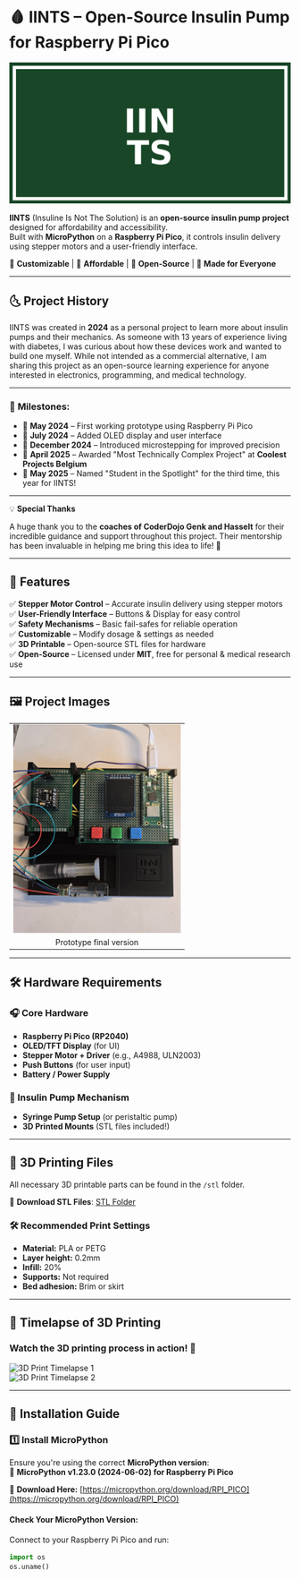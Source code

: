 # 🩸 IINTS – Open-Source Insulin Pump for Raspberry Pi Pico  

<div align="center">
  <img src="assets/IINTS_banner.png" width="1200">
</div>

**IINTS** (Insuline Is Not The Solution) is an **open-source insulin pump project** designed for affordability and accessibility.  
Built with **MicroPython** on a **Raspberry Pi Pico**, it controls insulin delivery using stepper motors and a user-friendly interface.  

🔹 **Customizable** | 🔹 **Affordable** | 🔹 **Open-Source** | 🔹 **Made for Everyone**  

---

## 🌜 Project History  
IINTS was created in **2024** as a personal project to learn more about insulin pumps and their mechanics. As someone with 13 years of experience living with diabetes, I was curious about how these devices work and wanted to build one myself. While not intended as a commercial alternative, I am sharing this project as an open-source learning experience for anyone interested in electronics, programming, and medical technology.

--- 

<h3>🚀 <strong>Milestones:</strong></h3>
<ul>
  <li>📌 <strong>May 2024</strong> – First working prototype using Raspberry Pi Pico</li>
  <li>📌 <strong>July 2024</strong> – Added OLED display and user interface</li>
  <li>📌 <strong>December 2024</strong> – Introduced microstepping for improved precision</li>
  <li>📌 <strong>April 2025</strong> – Awarded "Most Technically Complex Project" at <strong>Coolest Projects Belgium</strong></li>
  <li>📌 <strong>May 2025</strong> – Named "Student in the Spotlight" for the third time, this year for IINTS!</li>
</ul>

---

💡 **Special Thanks**  

A huge thank you to the **coaches of CoderDojo Genk and Hasselt** for their incredible guidance and support throughout this project. Their mentorship has been invaluable in helping me bring this idea to life! 🙌  

---

## 📌 Features  
✅ **Stepper Motor Control** – Accurate insulin delivery using stepper motors  
✅ **User-Friendly Interface** – Buttons & Display for easy control  
✅ **Safety Mechanisms** – Basic fail-safes for reliable operation  
✅ **Customizable** – Modify dosage & settings as needed  
✅ **3D Printable** – Open-source STL files for hardware  
✅ **Open-Source** – Licensed under **MIT**, free for personal & medical research use  

---

## 🖼️ Project Images  

<table align="center">
  <tr>
    <td align="center"><img src="assets/depomp.jpg" width="300"></td>
  </tr>
  <tr>
    <td align="center">Prototype final version</td>
  </tr>
</table>

---

## 🛠️ Hardware Requirements  
### 🎧 Core Hardware  
- **Raspberry Pi Pico (RP2040)**
- **OLED/TFT Display** (for UI)
- **Stepper Motor + Driver** (e.g., A4988, ULN2003)
- **Push Buttons** (for user input)
- **Battery / Power Supply**  

### 💉 Insulin Pump Mechanism  
- **Syringe Pump Setup** (or peristaltic pump)
- **3D Printed Mounts** (STL files included!)  

---

## 🤝 3D Printing Files  

All necessary 3D printable parts can be found in the `/stl` folder.  

👅 **Download STL Files**: [STL Folder](https://github.com/python35/IINTS/tree/main/stl)  

### 🛠️ Recommended Print Settings  
- **Material:** PLA or PETG  
- **Layer height:** 0.2mm  
- **Infill:** 20%  
- **Supports:** Not required  
- **Bed adhesion:** Brim or skirt  

---

## 🎥 Timelapse of 3D Printing

### Watch the 3D printing process in action! 🎥  
![3D Print Timelapse 1](assets/filmpje1.gif)  
![3D Print Timelapse 2](assets/filmpje2.gif)  

---

## 🚀 Installation Guide  

### 1️⃣ Install **MicroPython**  
Ensure you're using the correct **MicroPython version**:  
🔹 **MicroPython v1.23.0 (2024-06-02) for Raspberry Pi Pico**  

👅 **Download Here:** [https://micropython.org/download/RPI_PICO](https://micropython.org/download/RPI_PICO)  

#### Check Your MicroPython Version:  
Connect to your Raspberry Pi Pico and run:  
```python
import os
os.uname()
